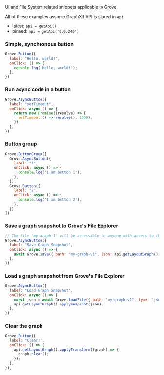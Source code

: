 UI and File System related snippets applicable to Grove.

All of these examples assume GraphXR API is stored in `api`.
- latest: `api = getApi()`
- pinned: `api = getApi('0.0.240')`

### Simple, synchronous button
```javascript
Grove.Button({
  label: "Hello, world!",
  onClick: () => {
    console.log('Hello, world!');
  },
})
```

### Run async code in a button
```javascript
Grove.AsyncButton({
  label: "setTimeout",
  onClick: async () => {
    return new Promise((resolve) => {
      setTimeout(() => resolve(), 1000);
    })
  },
})
```

### Button group
```javascript
Grove.ButtonGroup([
  Grove.AsyncButton({
    label: "1",
    onClick: async () => {
      console.log('I am button 1');
    },
  }),
  Grove.Button({
    label: "2",
    onClick: async () => {
      console.log('I am button 2'),
    },
  })
])
```

### Save a graph snapshot to Grove's File Explorer
```javascript
// The file 'my-graph-1' will be accessible to anyone with access to this Grovebook
Grove.AsyncButton({
  label: "Save Graph Snapshot",
  onClick: async () => {
    await Grove.save({ path: "my-graph-v1", json: api.getLayoutGraph().getSnapshot() });
  },
})
```

### Load a graph snapshot from Grove's File Explorer
```javascript
Grove.AsyncButton({
  label: "Load Graph Snapshot",
  onClick: async () => {
    const json = await Grove.loadFile({ path: "my-graph-v1", type: "json" });
    api.getLayoutGraph().applySnapshot(json);
  },
})
```

### Clear the graph
```javascript
Grove.Button({
  label: "Clear!",
  onClick: () => {
    api.getLayoutGraph().applyTransform((graph) => {
      graph.clear();
    });
  },
}),
```